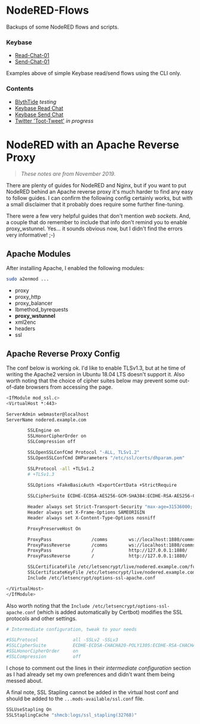 # NodeRED-Flows

Backups of some NodeRED flows and scripts.

### Keybase

* [Read-Chat-01](./keybase/read-chat-01.md)  
* [Send-Chat-01](./keybase/send-chat-01.md)  

Examples above of simple Keybase read/send flows using the CLI only.

### Contents

* [BlythTide](./blythtide/readme.md)  *testing*  
* [Keybase Read Chat](./keybase/read-chat-01.md)  
* [Keybase Send Chat](./keybase/send-chat-01.md)  
* [Twitter 'Toot-Tweet'](./twitter/toot-tweet.md)  *in progress*  

# NodeRED with an Apache Reverse Proxy

> *These notes are from November 2019.*

There are plenty of guides for NodeRED and Nginx, but if you want to put NodeRED behind an Apache reverse proxy it's much harder to find any easy to follow guides. I can confirm the following config certainly works, but with a small disclaimer that it probably does require some further fine-tuning.

There were a few very helpful guides that don't mention *web sockets*. And, a couple that do remember to include that info don't remind you to enable proxy_wstunnel. Yes... it sounds obvious now, but I didn't find the errors very informative! ;-)

## Apache Modules

After installing Apache, I enabled the following modules:

```bash
sudo a2enmod ...
```

* proxy
* proxy_http
* proxy_balancer
* lbmethod_byrequests
* **proxy_wstunnel**
* xml2enc
* headers
* ssl

## Apache Reverse Proxy Config

The conf below is working ok. I'd like to enable TLSv1.3, but at he time of writing the Apache2 version in Ubuntu 18.04 LTS doesn't support it. Also worth noting that the choice of cipher suites below may prevent some out-of-date browsers from accessing the page.

```bash
<IfModule mod_ssl.c>
<VirtualHost *:443>

ServerAdmin webmaster@localhost
ServerName nodered.example.com

        SSLEngine on
        SSLHonorCipherOrder on
        SSLCompression off

        SSLOpenSSLConfCmd Protocol "-ALL, TLSv1.2"
        SSLOpenSSLConfCmd DHParameters "/etc/ssl/certs/dhparam.pem"

        SSLProtocol -all +TLSv1.2 
        # +TLSv1.3
        
        SSLOptions +FakeBasicAuth +ExportCertData +StrictRequire

        SSLCipherSuite ECDHE-ECDSA-AES256-GCM-SHA384:ECDHE-RSA-AES256-GCM-SHA384:DHE-RSA-AES256-GCM-SHA384:ECDHE-ECDSA-CHACHA20-POLY1305:ECDHE-RSA-CHACHA20-POLY1305:DHE-RSA-CHACHA20-POLY1305:ECDHE-ECDSA-AES128-GCM-SHA256:ECDHE-ECDSA-AES256-SHA384

        Header always set Strict-Transport-Security "max-age=31536000; includeSubDomains"
        Header always set X-Frame-Options SAMEORIGIN
        Header always set X-Content-Type-Options nosniff

        ProxyPreserveHost On

        ProxyPass               /comms        ws://localhost:1880/comms
        ProxyPassReverse        /comms        ws://localhost:1880/comms
        ProxyPass               /             http://127.0.0.1:1880/
        ProxyPassReverse        /             http://127.0.0.1:1880/

        SSLCertificateFile /etc/letsencrypt/live/nodered.example.com/fullchain.pem
        SSLCertificateKeyFile /etc/letsencrypt/live/nodered.example.com/privkey.pem
        Include /etc/letsencrypt/options-ssl-apache.conf

</VirtualHost>
</IfModule>
```

Also worth noting that the `Include /etc/letsencrypt/options-ssl-apache.conf` (which is added automatically by Certbot) modifies the SSL protocols and other settings.

```bash
# Intermediate configuration, tweak to your needs

#SSLProtocol             all -SSLv2 -SSLv3
#SSLCipherSuite          ECDHE-ECDSA-CHACHA20-POLY1305:ECDHE-RSA-CHACHA20-POLY1$
#SSLHonorCipherOrder     on
#SSLCompression          off
```

I chose to comment out the lines in their *intermediate configuration* section as I had already set my own preferences and didn't want them being messed about.

A final note, SSL Stapling cannot be added in the virtual host conf and should be added to the `...mods-available/ssl.conf` file.

```bash
SSLUseStapling On
SSLStaplingCache "shmcb:logs/ssl_stapling(32768)"
```
